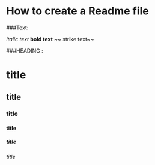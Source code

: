  # How to create a Readme file 
 
 ###Text:
 
 _italic text_
 **bold text**
 ~~ strike  text~~
 
 
 ###HEADING :
 
 # title
 ## title
 ### title
 #### title
 ##### title
 ###### title
